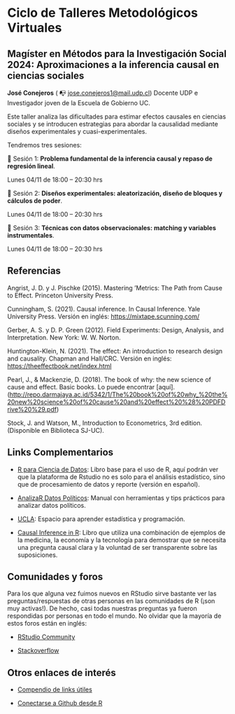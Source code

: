 # Ciclo de Talleres Metodológicos Virtuales

## Magíster en Métodos para la Investigación Social 2024: Aproximaciones a la inferencia causal en ciencias sociales

**José Conejeros** ( :mailbox_with_no_mail: [jose.conejeros1@mail.udp.cl](jose.conejeros1@mail.udp.cl)) 
Docente UDP e Investigador joven de la Escuela de Gobierno UC. 

Este taller analiza las dificultades para estimar efectos causales en ciencias sociales y se introducen estrategias para abordar la causalidad mediante diseños experimentales y cuasi-experimentales. 

Tendremos tres sesiones: 

:pushpin: Sesión 1: **Problema fundamental de la inferencia causal y repaso de regresión lineal**. 

Lunes 04/11 de 18:00 – 20:30 hrs

:pushpin: Sesión 2: **Diseños experimentales: aleatorización, diseño de bloques y cálculos de poder**. 

Lunes 04/11 de 18:00 – 20:30 hrs

:pushpin: Sesión 3: **Técnicas con datos observacionales: matching y variables instrumentales**. 

Lunes 04/11 de 18:00 – 20:30 hrs

## Referencias 

Angrist, J. D. y J. Pischke (2015). Mastering ’Metrics: The Path from Cause to Effect. Princeton University Press.

Cunningham, S. (2021). Causal inference. In Causal Inference. Yale University Press. Versión en inglés: <https://mixtape.scunning.com/>

Gerber, A. S. y D. P. Green (2012). Field Experiments: Design, Analysis, and Interpretation. New York: W. W. Norton.

Huntington-Klein, N. (2021). The effect: An introduction to research design and causality. Chapman and Hall/CRC. Versión en inglés: <https://theeffectbook.net/index.html>

Pearl, J., & Mackenzie, D. (2018). The book of why: the new science of cause and effect. Basic books. Lo puede encontrar [aquí].(http://repo.darmajaya.ac.id/5342/1/The%20book%20of%20why_%20the%20new%20science%20of%20cause%20and%20effect%20%28%20PDFDrive%20%29.pdf)

Stock, J. and Watson, M., Introduction to Econometrics, 3rd edition. (Disponible en Biblioteca SJ-UC).

## Links Complementarios

- [R para Ciencia de Datos](https://r4ds.hadley.nz/): Libro base para el uso de R, aquí podrán ver que la plataforma de Rstudio no es solo para el análisis estadístico, sino que de procesamiento de datos y reporte (versión en español).

- [AnalizaR Datos Políticos](https://arcruz0.github.io/libroadp/index.html): Manual con herramientas y tips prácticos para analizar datos políticos.

- [UCLA](https://stats.oarc.ucla.edu/r/): Espacio para aprender estadística y programación.

- [Causal Inference in R](https://www.r-causal.org/): Libro que utiliza una combinación de ejemplos de la medicina, la economía y la tecnología para demostrar que se necesita una pregunta causal clara y la voluntad de ser transparente sobre las suposiciones.

## Comunidades y foros

Para los que alguna vez fuimos nuevos en RStudio sirve bastante ver las preguntas/respuestas de otras personas en las comunidades de R (¡son muy activas!). De hecho, casi todas nuestras preguntas ya fueron respondidas por personas en todo el mundo. No olvidar que la mayoría de estos foros están en inglés:

+ [RStudio Community](https://community.rstudio.com/)

+ [Stackoverflow](https://stackoverflow.com/questions/tagged/r)

## Otros enlaces de interés

+ [Compendio de links útiles](https://www.lecy.info/r-for-public-policy)

+ [Conectarse a Github desde R](https://happygitwithr.com/rstudio-git-github.html#clone-the-new-github-repository-to-your-computer-via-rstudio)